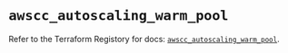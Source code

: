 # `awscc_autoscaling_warm_pool`

Refer to the Terraform Registory for docs: [`awscc_autoscaling_warm_pool`](https://registry.terraform.io/providers/hashicorp/awscc/0.70.0/docs/resources/autoscaling_warm_pool).
